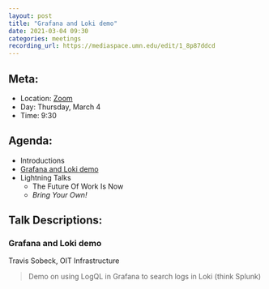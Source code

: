 ```yaml
---
layout: post
title: "Grafana and Loki demo"
date: 2021-03-04 09:30
categories: meetings
recording_url: https://mediaspace.umn.edu/edit/1_8p87ddcd
---
```


## Meta:

- Location: [Zoom](https://z.umn.edu/cpmstream)
- Day: Thursday, March 4
- Time: 9:30

## Agenda:

- Introductions
- [Grafana and Loki demo](#grafana-and-loki-demo)
- Lightning Talks
  - The Future Of Work Is Now
  - _Bring Your Own!_

## Talk Descriptions:

### Grafana and Loki demo
Travis Sobeck, OIT Infrastructure

> Demo on using LogQL in Grafana to search logs in Loki (think Splunk)
